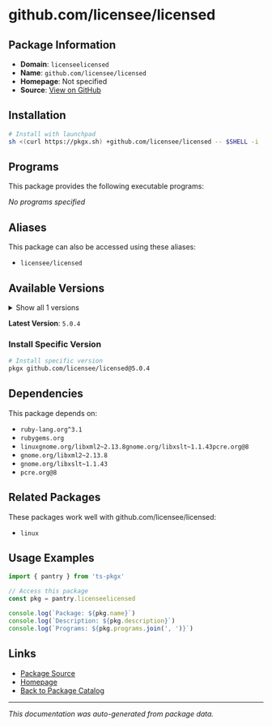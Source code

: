# github.com/licensee/licensed

>

## Package Information

- **Domain**: `licenseelicensed`
- **Name**: `github.com/licensee/licensed`
- **Homepage**: Not specified
- **Source**: [View on GitHub](https://github.com/pkgxdev/pantry/tree/main/projects/github.com/licensee/licensed/package.yml)

## Installation

```bash
# Install with launchpad
sh <(curl https://pkgx.sh) +github.com/licensee/licensed -- $SHELL -i
```

## Programs

This package provides the following executable programs:

*No programs specified*

## Aliases

This package can also be accessed using these aliases:

- `licensee/licensed`

## Available Versions

<details>
<summary>Show all 1 versions</summary>

- `5.0.4`

</details>

**Latest Version**: `5.0.4`

### Install Specific Version

```bash
# Install specific version
pkgx github.com/licensee/licensed@5.0.4
```

## Dependencies

This package depends on:

- `ruby-lang.org^3.1`
- `rubygems.org`
- `linuxgnome.org/libxml2~2.13.8gnome.org/libxslt~1.1.43pcre.org@8`
- `gnome.org/libxml2~2.13.8`
- `gnome.org/libxslt~1.1.43`
- `pcre.org@8`

## Related Packages

These packages work well with github.com/licensee/licensed:

- `linux`

## Usage Examples

```typescript
import { pantry } from 'ts-pkgx'

// Access this package
const pkg = pantry.licenseelicensed

console.log(`Package: ${pkg.name}`)
console.log(`Description: ${pkg.description}`)
console.log(`Programs: ${pkg.programs.join(', ')}`)
```

## Links

- [Package Source](https://github.com/pkgxdev/pantry/tree/main/projects/github.com/licensee/licensed/package.yml)
- [Homepage](#)
- [Back to Package Catalog](../package-catalog.md)

---

*This documentation was auto-generated from package data.*
